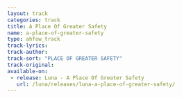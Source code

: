 ```yaml
---
layout: track
categories: track
title: A Place Of Greater Safety
name: a-place-of-greater-safety
type: ahfow_track
track-lyrics: 
track-author: 
track-sort: "PLACE OF GREATER SAFETY"
track-original: 
available-on:
 - release: Luna - A Place Of Greater Safety
   url: /luna/releases/luna-a-place-of-greater-safety/
---
```

